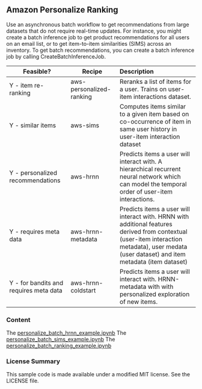 Amazon Personalize Ranking
---

Use an asynchronous batch workflow to get recommendations from large datasets that do not require real-time updates. For instance, you might create a batch inference job to get product recommendations for all users on an email list, or to get item-to-item similarities (SIMS) across an inventory. To get batch recommendations, you can create a batch inference job by calling CreateBatchInferenceJob.

| Feasible? | Recipe | Description 
|-------- | -------- |:------------
| Y - item re-ranking | aws-personalized-ranking | Reranks a list of items for a user. Trains on user-item interactions dataset. 
| Y - similar items | aws-sims | Computes items similar to a given item based on co-occurrence of item in same user history in user-item interaction dataset
| Y - personalized recommendations | aws-hrnn | Predicts items a user will interact with. A hierarchical recurrent neural network which can model the temporal order of user-item interactions.
| Y - requires meta data | aws-hrnn-metadata | Predicts items a user will interact with. HRNN with additional features derived from contextual (user-item interaction metadata), user medata (user dataset) and item metadata (item dataset)
| Y - for bandits and requires meta data | aws-hrnn-coldstart | Predicts items a user will interact with. HRNN-metadata with with personalized exploration of new items.


### Content

The [personalize_batch_hrnn_example.ipynb](personalize_batch_hrnn_example.ipynb)
The [personalize_batch_sims_example.ipynb](personalize_batch_hrnn_example.ipynb)
The [personalize_batch_ranking_example.ipynb](personalize_batch_hrnn_example.ipynb)

### License Summary

This sample code is made available under a modified MIT license. See the LICENSE file.




